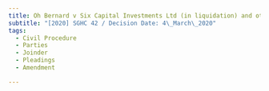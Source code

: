 ```yaml
---
title: Oh Bernard v Six Capital Investments Ltd (in liquidation) and others
subtitle: "[2020] SGHC 42 / Decision Date: 4\_March\_2020"
tags:
  - Civil Procedure
  - Parties
  - Joinder
  - Pleadings
  - Amendment

---
```

